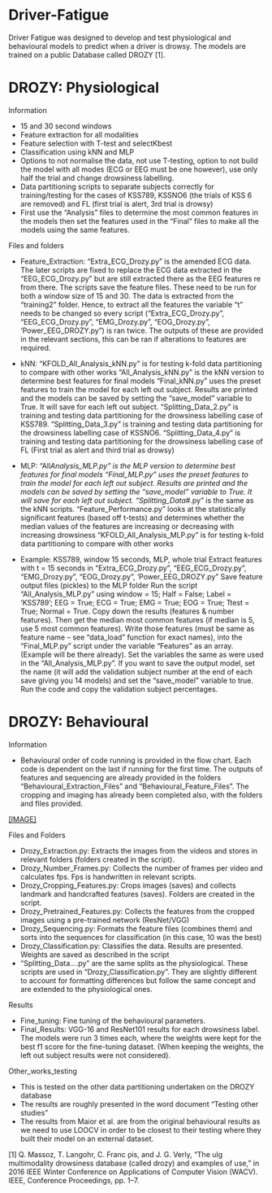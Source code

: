 # Driver-Fatigue

Driver Fatigue was designed to develop and test physiological and behavioural models to predict when a driver is drowsy. The models are trained on a public Database called DROZY [1].

# DROZY: Physiological

Information

- 15 and 30 second windows
- Feature extraction for all modalities
- Feature selection with T-test and selectKbest
- Classification using kNN and MLP
- Options to not normalise the data, not use T-testing, option to not build the model with all modes (ECG or EEG must be one however), use only half the trial and change drowsiness labelling.
- Data partitioning scripts to separate subjects correctly for training/testing for the cases of KSS789, KSSNO6 (the trials of KSS 6 are removed) and FL (first trial is alert, 3rd trial is drowsy)
- First use the “Analysis” files to determine the most common features in the models then set the features used in the “Final” files to make all the models using the same features.

Files and folders

- Feature_Extraction: “Extra_ECG_Drozy.py” is the amended ECG data. The later scripts are fixed to replace the ECG data extracted in the “EEG_ECG_Drozy.py” but are still extracted there as the EEG features re from there. The scripts save the feature files. These need to be run for both a window size of 15 and 30. The data is extracted from the “training2” folder. Hence, to extract all the features the variable “t” needs to be changed so every script (“Extra_ECG_Drozy.py”, “EEG_ECG_Drozy.py”, “EMG_Drozy.py”, “EOG_Drozy.py”, ‘Power_EEG_DROZY.py”) is ran twice. The outputs of these are provided in the relevant sections, this can be ran if alterations to features are required.

- kNN:
  “KFOLD_All_Analysis_kNN.py” is for testing k-fold data partitioning to compare with other works
  “All_Analysis_kNN.py” is the kNN version to determine best features for final models
  “Final_kNN.py” uses the preset features to train the model for each left out subject. Results are printed and the models can be saved by setting the “save_model” variable to True. It will save for each left out subject.
  “Splitting_Data_2.py” is training and testing data partitioning for the drowsiness labelling case of KSS789.
  “Splitting_Data_3.py” is training and testing data partitioning for the drowsiness labelling case of KSSNO6.
  “Splitting_Data_4.py” is training and testing data partitioning for the drowsiness labelling case of FL (First trial as alert and third trial as drowsy)

- MLP:
  “All*Analysis_MLP.py” is the MLP version to determine best features for final models
  “Final_MLP.py” uses the preset features to train the model for each left out subject. Results are printed and the models can be saved by setting the “save_model” variable to True. It will save for each left out subject.
  “Splitting_Data*#.py” is the same as the kNN scripts.
  “Feature_Performance.py” looks at the statistically significant features (based off t-tests) and determines whether the median values of the features are increasing or decreasing with increasing drowsiness
  “KFOLD_All_Analysis_MLP.py” is for testing k-fold data partitioning to compare with other works

- Example: KSS789, window 15 seconds, MLP, whole trial
  Extract features with t = 15 seconds in “Extra_ECG_Drozy.py”, “EEG_ECG_Drozy.py”, “EMG_Drozy.py”, “EOG_Drozy.py”, ‘Power_EEG_DROZY.py”
  Save feature output files (pickles) to the MLP folder
  Run the script “All_Analysis_MLP.py” using
  window = 15;
  Half = False;
  Label = ‘KSS789’;
  EEG = True;
  ECG = True;
  EMG = True;
  EOG = True;
  Ttest = True;
  Normal = True.
  Copy down the results (features & number features).
  Then get the median most common features (if median is 5, use 5 most common features).
  Write those features (must be same as feature name – see “data_load” function for exact names), into the “Final_MLP.py” script under the variable “Features” as an array. (Example will be there already).
  Set the variables the same as were used in the “All_Analysis_MLP.py”. If you want to save the output model, set the name (it will add the validation subject number at the end of each save giving you 14 models) and set the “save_model” variable to true.
  Run the code and copy the validation subject percentages.

# DROZY: Behavioural

Information

- Behavioural order of code running is provided in the flow chart. Each code is dependent on the last if running for the first time. The outputs of features and sequencing are already provided in the folders “Behavioural_Extraction_Files” and “Behavioural_Feature_Files”. The cropping and imaging has already been completed also, with the folders and files provided.

[[IMAGE]](https://github.com/EP4322/Driver-Fatigue/blob/main/BehaviouralFLow.png)

Files and Folders

- Drozy_Extraction.py: Extracts the images from the videos and stores in relevant folders (folders created in the script).
- Drozy_Number_Frames.py: Collects the number of frames per video and calculates fps. Fps is handwritten in relevant scripts.
- Drozy_Cropping_Features.py: Crops images (saves) and collects landmark and handcrafted features (saves). Folders are created in the script.
- Drozy_Pretrained_Features.py: Collects the features from the cropped images using a pre-trained network (ResNet/VGG)
- Drozy_Sequencing.py: Formats the feature files (combines them) and sorts into the sequences for classification (in this case, 10 was the best)
- Drozy_Classification.py: Classifies the data. Results are presented. Weights are saved as described in the script
- “Splitting_Data….py” are the same splits as the physiological. These scripts are used in “Drozy_Classification.py”. They are slightly different to account for formatting differences but follow the same concept and are extended to the physiological ones.

Results

- Fine_tuning: Fine tuning of the behavioural parameters.
- Final_Results: VGG-16 and ResNet101 results for each drowsiness label. The models were run 3 times each, where the weights were kept for the best f1 score for the fine-tuning dataset. (When keeping the weights, the left out subject results were not considered).

Other_works_testing

- This is tested on the other data partitioning undertaken on the DROZY database
- The results are roughly presented in the word document “Testing other studies”
- The results from Maior et al. are from the original behavioural results as we need to use LOOCV in order to be closest to their testing where they built their model on an external dataset.

[1] Q. Massoz, T. Langohr, C. Franc ̧ois, and J. G. Verly, “The ulg multimodality drowsiness database (called drozy) and examples of use,”
in 2016 IEEE Winter Conference on Applications of Computer Vision
(WACV). IEEE, Conference Proceedings, pp. 1–7.
